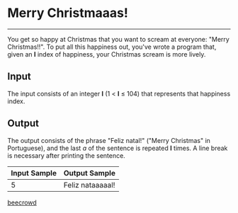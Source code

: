 # Merry Christmaaas!

---

You get so happy at Christmas that you want to scream at everyone: 
"Merry Christmas!!". To put all this happiness out, you've wrote a program that, given an **I** index of happiness, your Christmas scream is more lively.

## Input

The input consists of an integer **I** (1 < **I** ≤ 104) that represents that happiness index.

## Output

The output consists of the phrase "Feliz natal!" ("Merry Christmas" in Portuguese), and the last *a* of the sentence is repeated **I** times. A line break is necessary after printing the sentence.

| Input Sample | Output Sample    |
| ------------ | ---------------- |
| 5            | Feliz nataaaaal! |

[beecrowd](https://www.beecrowd.com.br/judge/en/problems/view/2483)
